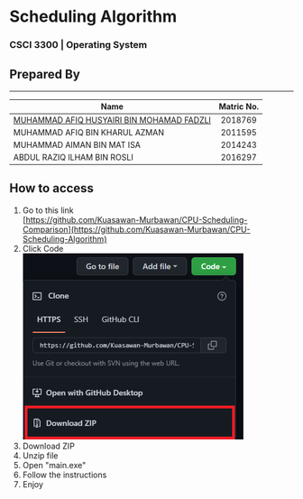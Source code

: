 # Scheduling Algorithm
### CSCI 3300 | Operating System

## Prepared By

---

| Name | Matric No.|
| -----| :---:|
|[MUHAMMAD AFIQ HUSYAIRI BIN MOHAMAD FADZLI](https://www.linkedin.com/in/afiqhusyairi)|2018769|
|MUHAMMAD AFIQ BIN KHARUL AZMAN|2011595|
|MUHAMMAD AIMAN BIN MAT ISA|2014243|
|ABDUL RAZIQ ILHAM BIN ROSLI|2016297|

## How to access

1. Go to this link <br>
[https://github.com/Kuasawan-Murbawan/CPU-Scheduling-Comparison](https://github.com/Kuasawan-Murbawan/CPU-Scheduling-Algorithm)
2. Click Code <br>
![image info](Tutorial.png)
3. Download ZIP
4. Unzip file
5. Open "main.exe"
6. Follow the instructions
7. Enjoy
